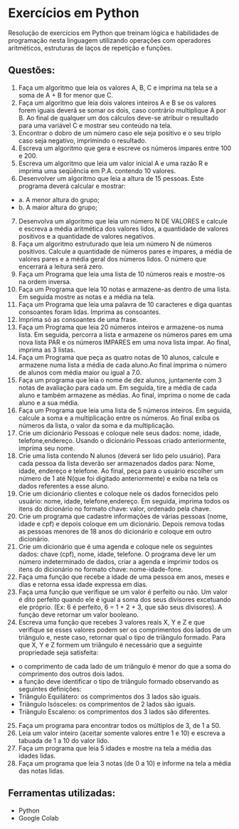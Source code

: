 # Exercícios em Python
Resolução de exercícios em Python que treinam lógica e habilidades de programação nesta linguagem utilizando operações com operadores aritméticos, estruturas de laços de repetição e funções.

## Questões:
1) Faça um algoritmo que leia os valores A, B, C e imprima na tela se a soma de A + B for menor que C.
2) Faça um algoritmo que leia dois valores inteiros A e B se os valores forem iguais deverá se somar os dois, caso contrário multiplique A por B. Ao final de qualquer um dos cálculos deve-se atribuir o resultado para uma variável C e mostrar seu conteúdo na tela.
3) Encontrar o dobro de um número caso ele seja positivo e o seu triplo caso seja negativo, imprimindo o resultado.
4) Escreva um algoritmo que gera e escreve os números ímpares entre 100 e 200.
5) Escreva um algoritmo que leia um valor inicial A e uma razão R e imprima uma seqüência em P.A. contendo 10 valores.
6) Desenvolver um algoritmo que leia a altura de 15 pessoas. Este programa deverá calcular e mostrar:
 * a. A menor altura do grupo;
 * b. A maior altura do grupo;
7) Desenvolva um algoritmo que leia um número N DE VALORES e calcule e escreva a média aritmética dos valores lidos, a quantidade de valores positivos e a quantidade de valores negativos.
8) Faça um algoritmo estruturado que leia um número N de números positivos. Calcule a quantidade de números pares e ímpares, a média de valores pares e a média geral dos números lidos. O número que encerrará a leitura será zero.
9) Faça um Programa que leia uma lista de 10 números reais e mostre-os na ordem inversa.
10) Faça um Programa que leia 10 notas e armazene-as dentro de uma lista. Em seguida mostre as notas e a média na tela.
11) Faça um Programa que leia uma palavra de 10 caracteres e diga quantas consoantes foram lidas. Imprima as consoantes.
12) Imprima só as consoantes de uma frase.
13) Faça um Programa que leia 20 números inteiros e armazene-os numa lista. Em seguida, percorra a lista e armazene os números pares em uma nova lista PAR e os números IMPARES em uma nova lista ímpar. Ao final, imprima as 3 listas.
14) Faça um Programa que peça as quatro notas de 10 alunos, calcule e armazene numa lista a média de cada aluno.Ao final imprima o número de alunos com média maior ou igual a 7.0.
15) Faça um programa que leia o nome de dez alunos, juntamente com 3 notas de avaliação para cada um. Em seguida, tire a média de cada aluno e também armazene as médias. Ao final, imprima o nome de cada aluno e a sua média.
16) Faça um Programa que leia uma lista de 5 números inteiros. Em seguida, calcule a soma e a multiplicação entre os números. Ao final exiba os números da lista, o valor da soma e da multiplicação.
17) Crie um dicionário Pessoas e coloque nele seus dados: nome, idade, telefone,endereço. Usando o dicionário Pessoas criado anteriormente, imprima seu nome.
18) Crie uma lista contendo N alunos (deverá ser lido pelo usuário). Para cada pessoa da lista deverão ser armazenados dados para: Nome, idade, endereço e telefone. Ao final, peça para o usuário escolher um número de 1 até N(que foi digitado anteriormente) e exiba na tela os dados referentes a esse aluno.
19) Crie um dicionário clientes e coloque nele os dados fornecidos pelo usuário: nome, idade, telefone,endereço. Em seguida, imprima todos os itens do dicionário no formato chave: valor, ordenado pela chave.
20) Crie um programa que cadastre informações de várias pessoas (nome, idade e cpf) e depois coloque em um dicionário. Depois remova todas as pessoas menores de 18 anos do dicionário e coloque em outro dicionário.
21) Crie um dicionário que é uma agenda e coloque nele os seguintes dados: chave (cpf), nome, idade, telefone. O programa deve ler um número indeterminado de dados, criar a agenda e imprimir todos os itens do dicionário no formato chave: nome-idade-fone.
22) Faça uma função que recebe a idade de uma pessoa em anos, meses e dias e retorna essa idade expressa em dias.
23) Faça uma função que verifique se um valor é perfeito ou não. Um valor é dito perfeito quando ele é igual a soma dos seus divisores excetuando ele próprio. (Ex: 6 é perfeito, 6 = 1 + 2 + 3, que são seus divisores). A função deve retornar um valor booleano.
24) Escreva uma função que recebes 3 valores reais X, Y e Z e que verifique se esses valores podem ser os comprimentos dos lados de um triângulo e, neste caso, retornar qual o tipo de triângulo formado. Para que X, Y e Z formem um triângulo é necessário que a seguinte propriedade seja satisfeita:
  * o comprimento de cada lado de um triângulo é menor do que a soma do comprimento dos outros dois lados.
  * a função deve identificar o tipo de triângulo formado observando as seguintes definições:
   * Triângulo Equilátero: os comprimentos dos 3 lados são iguais.
   * Triângulo Isósceles: os comprimentos de 2 lados são iguais.
   * Triângulo Escaleno: os comprimentos dos 3 lados são diferentes.
25) Faça um programa para encontrar todos os múltiplos de 3, de 1 a 50.
26) Leia um valor inteiro (aceitar somente valores entre 1 e 10) e escreva a tabuada de 1 a 10 do valor lido.
27) Faça um programa que leia 5 idades e mostre na tela a média das idades lidas.
28) Faça um programa que leia 3 notas (de 0 a 10) e informe na tela a média das notas lidas.


## Ferramentas utilizadas:
* Python
* Google Colab
